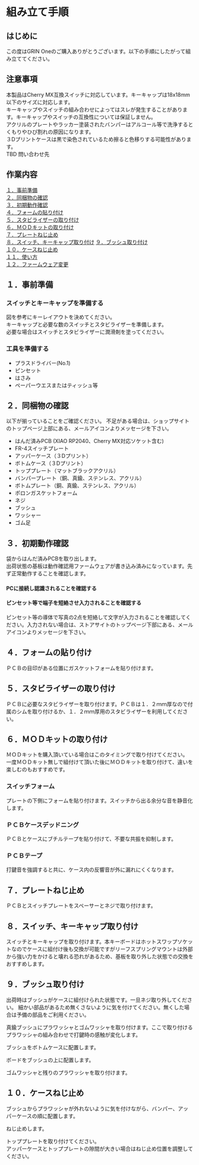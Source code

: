 # 組み立て手順

## はじめに

この度はGRIN Oneのご購入ありがとうございます。以下の手順にしたがって組み立ててください。

## 注意事項

本製品はCherry MX互換スイッチに対応しています。キーキャップは18x18mm以下のサイズに対応します。  
キーキャップやスイッチの組み合わせによってはスレが発生することがあります。キーキャップやスイッチの互換性については保証しません。  
アクリルのプレートやラッカー塗装されたバンパーはアルコール等で洗浄するとくもりやひび割れの原因になります。  
３Dプリントケースは黒で染色されているため擦ると色移りする可能性があります。  
TBD 問い合わせ先

## 作業内容

[１．事前準備](#%EF%BC%91%E4%BA%8B%E5%89%8D%E6%BA%96%E5%82%99)  
[２．同梱物の確認](#２同梱物の確認)  
[３．初期動作確認](#%EF%BC%93%E5%88%9D%E6%9C%9F%E5%8B%95%E4%BD%9C%E7%A2%BA%E8%AA%8D)  
[４．フォームの貼り付け](#%EF%BC%94%E9%9B%BB%E5%AD%90%E9%83%A8%E5%93%81%E3%81%AE%E3%81%AF%E3%82%93%E3%81%A0%E4%BB%98%E3%81%91)  
[５．スタビライザーの取り付け](#%EF%BC%95oled%E3%81%AE%E3%81%AF%E3%82%93%E3%81%A0%E4%BB%98%E3%81%91)  
[６．ＭＯＤキットの取り付け](#%EF%BC%96rgbled%E3%81%AE%E3%81%AF%E3%82%93%E3%81%A0%E4%BB%98%E3%81%91)  
[７．プレートねじ止め](#%EF%BC%97%E3%82%B9%E3%82%A4%E3%83%83%E3%83%81%E3%82%BD%E3%82%B1%E3%83%83%E3%83%88%E3%81%AE%E3%81%AF%E3%82%93%E3%81%A0%E4%BB%98%E3%81%91)  
[８．スイッチ、キーキャップ取り付け](#%EF%BC%98%E3%82%BF%E3%83%83%E3%83%81%E3%82%BB%E3%83%B3%E3%82%B5%E3%83%BC%E3%81%AE%E8%AA%BF%E6%95%B4)
[９．ブッシュ取り付け](#%EF%BC%99%E3%83%9C%E3%83%88%E3%83%A0%E3%83%97%E3%83%AC%E3%83%BC%E3%83%88%E3%81%AE%E5%8F%96%E3%82%8A%E4%BB%98%E3%81%91)  
[１０．ケースねじ止め](#%EF%BC%91%EF%BC%90%E3%82%B9%E3%82%A4%E3%83%83%E3%83%81%E3%83%97%E3%83%AC%E3%83%BC%E3%83%88%E3%82%B9%E3%82%A4%E3%83%83%E3%83%81%E3%81%AE%E5%8F%96%E3%82%8A%E4%BB%98%E3%81%91)  
[１１．使い方](#%EF%BC%91%EF%BC%91%E3%83%87%E3%82%A3%E3%82%B9%E3%83%97%E3%83%AC%E3%82%A4%E3%82%AB%E3%83%90%E3%83%BC%E3%81%AE%E5%8F%96%E3%82%8A%E4%BB%98%E3%81%91)  
[１２．ファームウェア変更](#%EF%BC%91%EF%BC%91%E3%83%87%E3%82%A3%E3%82%B9%E3%83%97%E3%83%AC%E3%82%A4%E3%82%AB%E3%83%90%E3%83%BC%E3%81%AE%E5%8F%96%E3%82%8A%E4%BB%98%E3%81%91)  

## １．事前準備

### スイッチとキーキャップを準備する

図を参考にキーレイアウトを決めてください。  
キーキャップと必要な数のスイッチとスタビライザーを準備します。  
必要な場合はスイッチとスタビライザーに潤滑剤を塗ってください。  

### 工具を準備する

* プラスドライバー(No.1)
* ピンセット
* はさみ
* ペーパーウエスまたはティッシュ等

## ２．同梱物の確認

以下が揃っていることをご確認ください。 不足がある場合は、ショップサイトのトップページ上部にある、メールアイコンよりメッセージを下さい。

* はんだ済みPCB (XIAO RP2040、Cherry MX対応ソケット含む)
* FR-4スイッチプレート
* アッパーケース（３Dプリント）
* ボトムケース（３Dプリント）
* トッププレート（マットブラックアクリル）
* バンパープレート（銅、真鍮、ステンレス、アクリル）
* ボトムプレート（銅、真鍮、ステンレス、アクリル）
* ポロンガスケットフォーム
* ネジ
* ブッシュ
* ワッシャー
* ゴム足

## ３．初期動作確認

袋からはんだ済みPCBを取り出します。  
出荷状態の基板は動作確認用ファームウェアが書き込み済みになっています。先ず正常動作することを確認します。  

#### PCに接続し認識されることを確認する
#### ピンセット等で端子を短絡させ入力されることを確認する
ピンセット等の導体で写真の2点を短絡して文字が入力されることを確認してください。入力されない場合は、ストアサイトのトップページ下部にある、メールアイコンよりメッセージを下さい。  

## ４．フォームの貼り付け

ＰＣＢの目印がある位置にガスケットフォームを貼り付けます。

## ５．スタビライザーの取り付け

ＰＣＢに必要なスタビライザーを取り付けます。ＰＣＢは１．２ｍｍ厚なので付属のシムを取り付けるか、１．２ｍｍ厚用のスタビライザーを利用してください。

## ６．ＭＯＤキットの取り付け

ＭＯＤキットを購入頂いている場合はこのタイミングで取り付けてください。
一度ＭＯＤキット無しで組付けて頂いた後にＭＯＤキットを取り付けて、違いを楽しむのもおすすめです。

### スイッチフォーム
プレートの下側にフォームを貼り付けます。スイッチから出る余分な音を静音化します。

### ＰＣＢケースデッドニング
ＰＣＢとケースにブチルテープを貼り付けて、不要な共振を抑制します。

### ＰＣＢテープ
打鍵音を強調すると共に、ケース内の反響音が外に漏れにくくなります。

## ７．プレートねじ止め

ＰＣＢとスイッチプレートをスペーサーとネジで取り付けます。

## ８．スイッチ、キーキャップ取り付け

スイッチとキーキャップを取り付けます。本キーボードはホットスワップソケットなのでケースに組付け後も交換が可能ですがリーフスプリングマウントは外部から強い力をかけると壊れる恐れがあるため、基板を取り外した状態での交換をおすすめします。

## ９．ブッシュ取り付け

出荷時はブッシュがケースに組付けられた状態です。一旦ネジ取り外してください。
細かい部品があるため無くさないように気を付けてください。無くした場合は予備の部品をご利用ください。

真鍮ブッシュにプラワッシャとゴムワッシャを取り付けます。ここで取り付けるプラワッシャの組み合わせで打鍵時の感触が変化します。

ブッシュをボトムケースに配置します。

ボードをブッシュの上に配置します。

ゴムワッシャと残りのプラワッシャを取り付けます。

## １０．ケースねじ止め

ブッシュからプラワッシャが外れないように気を付けながら、バンパー、アッパーケースの順に配置します。

ねじ止めします。

トッププレートを取り付けてください。  
アッパーケースとトッププレートの隙間が大きい場合はねじ止め位置を調整してください。
